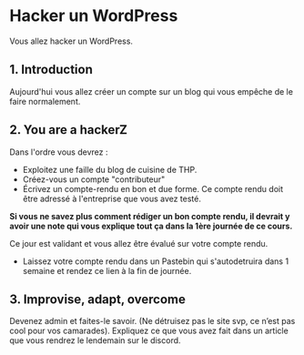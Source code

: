 # Hacker un WordPress
Vous allez hacker un WordPress.

## 1. Introduction
Aujourd'hui vous allez créer un compte sur un blog qui vous empêche de le faire normalement.

## 2. You are a hackerZ
Dans l'ordre vous devrez :

- Exploitez une faille du blog de cuisine de THP.
- Créez-vous un compte "contributeur"
- Écrivez un compte-rendu en bon et due forme. Ce compte rendu doit être adressé à l'entreprise que vous avez testé.
 
**Si vous ne savez plus comment rédiger un bon compte rendu, il devrait y avoir une note qui vous explique tout ça dans la 1ère journée de ce cours.**

Ce jour est validant et vous allez être évalué sur votre compte rendu. 
- Laissez votre compte rendu dans un Pastebin qui s'autodetruira dans 1 semaine et rendez ce lien à la fin de journée. 

## 3. Improvise, adapt, overcome
Devenez admin et faites-le savoir. (Ne détruisez pas le site svp, ce n’est pas cool pour vos camarades). Expliquez ce que vous avez fait dans un article que vous rendrez le lendemain sur le discord.
